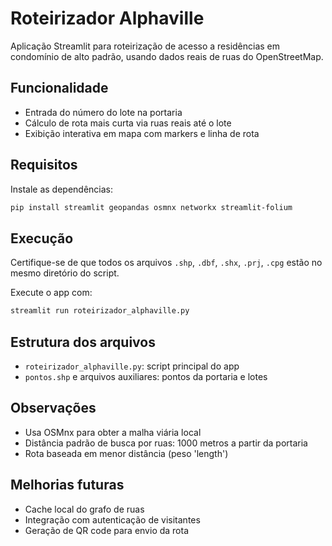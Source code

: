 
# Roteirizador Alphaville

Aplicação Streamlit para roteirização de acesso a residências em condomínio de alto padrão, usando dados reais de ruas do OpenStreetMap.

## Funcionalidade

- Entrada do número do lote na portaria
- Cálculo de rota mais curta via ruas reais até o lote
- Exibição interativa em mapa com markers e linha de rota

## Requisitos

Instale as dependências:

```bash
pip install streamlit geopandas osmnx networkx streamlit-folium
```

## Execução

Certifique-se de que todos os arquivos `.shp`, `.dbf`, `.shx`, `.prj`, `.cpg` estão no mesmo diretório do script.

Execute o app com:

```bash
streamlit run roteirizador_alphaville.py
```

## Estrutura dos arquivos

- `roteirizador_alphaville.py`: script principal do app
- `pontos.shp` e arquivos auxiliares: pontos da portaria e lotes

## Observações

- Usa OSMnx para obter a malha viária local
- Distância padrão de busca por ruas: 1000 metros a partir da portaria
- Rota baseada em menor distância (peso 'length')

## Melhorias futuras

- Cache local do grafo de ruas
- Integração com autenticação de visitantes
- Geração de QR code para envio da rota
